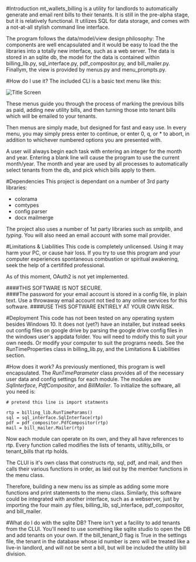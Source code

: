 #Introduction
mt_wallets_billing is a utility for landlords to automatically generate and email rent bills to their tenants. It is still in the pre-alpha stage, but it is relatively functional. It utilizes SQL for data storage, and comes with a not-at-all stylish command line interface. 

The program follows the data/model/view design philosophy: The components are well encapsulated and it would be easy to load the the libraries into a totally new interface, such as a web server. The data is stored in an sqlite db, the model for the data is contained within billing_lib.py, sql_interface.py, pdf_compositor.py, and bill_mailer.py. Finallym, the view is provided by menus.py and menu_prompts.py.  

#How do I use it?
The included CLI is a basic text menu like this:
 
 ![Title Screen](https://i.imgur.com/J4B3Q2s.png)

These menus guide you through the process of marking the previous bills as paid, adding new utility bills, and then turning those into tenant bills which will be emailed to your tenants.

Then menus are simply made, but designed for fast and easy use. In every menu, you may simply press enter to continue, or enter 0, q, or * to abort, in addition to whichever numbered options you are presented with.

A user will always begin each task with entering an integer for the month and year. Entering a blank line will cause the program to use the current month/year. The month and year are used by all processes to automatically select tenants from the db, and pick which bills apply to them.

#Dependencies
This project is dependant on a number of 3rd party libraries:
* colorama
* comtypes
* config parser
* docx mailmerge

The project also uses a number of 1st party libraries such as *smtplib*, and *typing*. You will also need an email account with some mail provider.

#Limitations & Liabilities
This code is completely unlicensed. Using it may harm your PC, or cause hair loss. If you try to use this program and your computer experiences spontaneous combustion or spiritual awakening, seek the help of a certififed professional.

As of this moment, OAuth2 is not yet implemented. 

####THIS SOFTWARE IS NOT SECURE.  
####The password for your email account is stored in a config file, in plain text. Use a throwaway email account not tied to any online services for this software. 
####USE THIS SOFTWARE ENTIRELY AT YOUR OWN RISK.

#Deployment
This code has not been tested on any operating system besides Windows 10. It does not (yet?) have an installer, but instead seeks out config files on google drive by parsing the google drive config files in the windows user's appdata folder. You will need to mdoify this to suit your own needs. Or modify your computer to suit the programs needs. See the RunTimeProperties class in billing_lib.py, and the Limitations & Liabilities section.

#How does it work?
As previously mentioned, this program is well encapsulated. The *RunTimeParameter* class provides all of the necessary user data and config settings for each module. The modules are *SqlInterface*, *PdfCompositor*, and *BillMailer*.
To initialize the software, all you need is:
```
# pretend this line is import statments

rtp = billing_lib.RunTimeParams()
sql = sql_interface.SqlInterface(rtp)
pdf = pdf_compositor.PdfCompositor(rtp)
mail = bill_mailer.Mailer(rtp)
```

Now each module can operate on its own, and they all have references to rtp. Every function called modifies the lists of tenants, utiltiy_bills, or tenant_bills that rtp holds. 

The CLUI is it's own class that constructs rtp, sql, pdf, and mail, and then calls their various functions in order, as laid out by the member functions in the menu class.

Therefore, building a new menu iss as simple as adding some more functions and print statements to the menu class. Similarly, this software could be integrated with another interface, such as a webserver, just by importing the four main .py files, billing_lib, sql_interface, pdf_compositor, and bill_mailer.

#What do I do with the sqlite DB?
There isn't yet a facility to add tenants from the CLUI. You'll need to use something like sqlite studio to open the DB and add tenants on your own. If the bill_tenant_0 flag is True in the settings file, the tenant in the database whose id number is zero will be treated like a live-in landlord, and will not be sent a bill, but will be included the utility bill division.